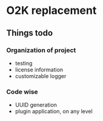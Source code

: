 # O2K replacement

## Things todo

### Organization of project

- testing
- license information
- customizable logger

### Code wise

- UUID generation
- plugin application, on any level
